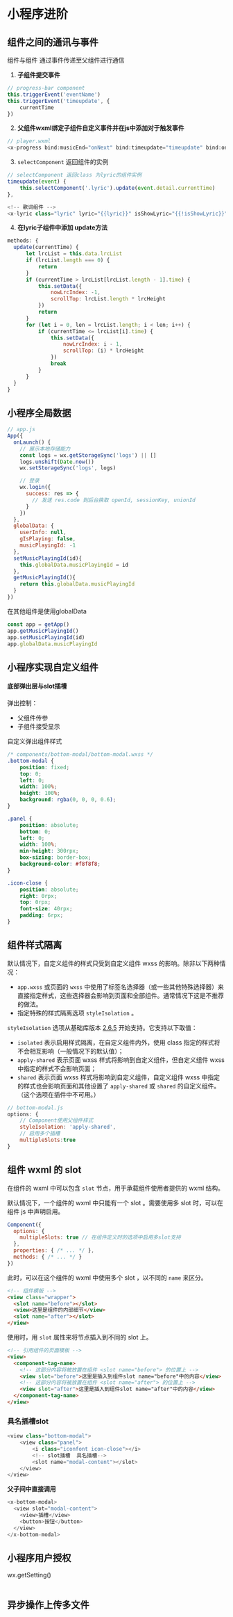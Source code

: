 # 小程序进阶



## 组件之间的通讯与事件

组件与组件 通过事件传递至父组件进行通信

1. **子组件提交事件**

```js
// progress-bar component
this.triggerEvent('eventName')
this.triggerEvent('timeupdate', {
    currentTime
})
```

2. **父组件wxml绑定子组件自定义事件并在js中添加对于触发事件**

```js
// player.wxml
<x-progress bind:musicEnd="onNext" bind:timeupdate="timeupdate" bind:onMusicPause="onMusicPause" bind:onMusicPlay="onMusicPlay" isSame="{{isSame}}"/>
```

3. `selectComponent` 返回组件的实例

```js
// selectComponent 返回class 为lyric的组件实例
timeupdate(event) {
    this.selectComponent('.lyric').update(event.detail.currentTime)
},
```

```js
<!-- 歌词组件 -->
<x-lyric class="lyric" lyric="{{lyric}}" isShowLyric="{{!isShowLyric}}" bindtap="showLyric" />
```

4. **在lyric子组件中添加 update方法**

```js
methods: {
  update(currentTime) {
      let lrcList = this.data.lrcList
      if (lrcList.length === 0) {
          return
      }
      if (currentTime > lrcList[lrcList.length - 1].time) {
          this.setData({
              nowLrcIndex: -1,
              scrollTop: lrcList.length * lrcHeight
          })
          return
      }
      for (let i = 0, len = lrcList.length; i < len; i++) {
          if (currentTime <= lrcList[i].time) {
              this.setData({
                  nowLrcIndex: i - 1,
                  scrollTop: (i) * lrcHeight
              })
              break
          }
      }
  }
}
```



## 小程序全局数据

```js
// app.js
App({
  onLaunch() {
    // 展示本地存储能力
    const logs = wx.getStorageSync('logs') || []
    logs.unshift(Date.now())
    wx.setStorageSync('logs', logs)

    // 登录
    wx.login({
      success: res => {
        // 发送 res.code 到后台换取 openId, sessionKey, unionId
      }
    })
  },
  globalData: {
    userInfo: null,
    gIsPlaying: false,
    musicPlayingId: -1
  },
  setMusicPlayingId(id){
    this.globalData.musicPlayingId = id
  },
  getMusicPlayingId(){
    return this.globalData.musicPlayingId
  }
})
```



在其他组件是使用globalData

```js
const app = getApp()
app.getMusicPlayingId()
app.setMusicPlayingId(id)
app.globalData.musicPlayingId
```



## 小程序实现自定义组件

#### 底部弹出层与slot插槽

弹出控制：

* 父组件传参
* 子组件接受显示

自定义弹出组件样式

```css
/* components/bottom-modal/bottom-modal.wxss */
.bottom-modal {
    position: fixed;
    top: 0;
    left: 0;
    width: 100%;
    height: 100%;
    background: rgba(0, 0, 0, 0.6);
}

.panel {
    position: absolute;
    bottom: 0;
    left: 0;
    width: 100%;
    min-height: 300rpx;
    box-sizing: border-box;
    background-color: #f8f8f8;
}

.icon-close {
    position: absolute;
    right: 0rpx;
    top: 0rpx;
    font-size: 40rpx;
    padding: 6rpx;
}
```



## 组件样式隔离

默认情况下，自定义组件的样式只受到自定义组件 wxss 的影响。除非以下两种情况：

- `app.wxss` 或页面的 `wxss` 中使用了标签名选择器（或一些其他特殊选择器）来直接指定样式，这些选择器会影响到页面和全部组件。通常情况下这是不推荐的做法。
- 指定特殊的样式隔离选项 `styleIsolation` 。

`styleIsolation` 选项从基础库版本 [2.6.5](https://developers.weixin.qq.com/miniprogram/dev/framework/compatibility.html) 开始支持。它支持以下取值：

- `isolated` 表示启用样式隔离，在自定义组件内外，使用 class 指定的样式将不会相互影响（一般情况下的默认值）；
- `apply-shared` 表示页面 wxss 样式将影响到自定义组件，但自定义组件 wxss 中指定的样式不会影响页面；
- `shared` 表示页面 wxss 样式将影响到自定义组件，自定义组件 wxss 中指定的样式也会影响页面和其他设置了 `apply-shared` 或 `shared` 的自定义组件。（这个选项在插件中不可用。）

```js
// bottom-modal.js
options: {
    // Component使用父组件样式
    styleIsolation: 'apply-shared',
    // 启用多个插槽
    multipleSlots:true
}
```



## 组件 wxml 的 slot

在组件的 wxml 中可以包含 `slot` 节点，用于承载组件使用者提供的 wxml 结构。

默认情况下，一个组件的 wxml 中只能有一个 slot 。需要使用多 slot 时，可以在组件 js 中声明启用。

```js
Component({
  options: {
    multipleSlots: true // 在组件定义时的选项中启用多slot支持
  },
  properties: { /* ... */ },
  methods: { /* ... */ }
})
```

此时，可以在这个组件的 wxml 中使用多个 slot ，以不同的 `name` 来区分。

```html
<!-- 组件模板 -->
<view class="wrapper">
  <slot name="before"></slot>
  <view>这里是组件的内部细节</view>
  <slot name="after"></slot>
</view>
```

使用时，用 `slot` 属性来将节点插入到不同的 slot 上。

```html
<!-- 引用组件的页面模板 -->
<view>
  <component-tag-name>
    <!-- 这部分内容将被放置在组件 <slot name="before"> 的位置上 -->
    <view slot="before">这里是插入到组件slot name="before"中的内容</view>
    <!-- 这部分内容将被放置在组件 <slot name="after"> 的位置上 -->
    <view slot="after">这里是插入到组件slot name="after"中的内容</view>
  </component-tag-name>
</view>
```

### 具名插槽slot

```js
<view class="bottom-modal">
    <view class="panel">
        <i class="iconfont icon-close"></i>
        <!-- slot插槽  具名插槽-->
        <slot name="modal-content"></slot>
    </view>
</view>
```

**父子间中直接调用**

```js
<x-bottom-modal>
  <view slot="modal-content">
    <view>插槽</view>
    <button>按钮</button>
  </view>
</x-bottom-modal>
```



## 小程序用户授权

wx.getSetting()

```
```



## 异步操作上传多文件

